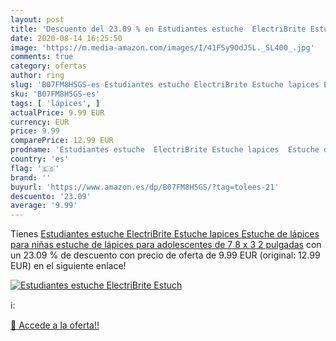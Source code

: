 ```yaml
---
layout: post
title: 'Descuento del 23.09 % en Estudiantes estuche  ElectriBrite Estuch'
date: 2020-08-14 16:25:50
image: 'https://m.media-amazon.com/images/I/41FSy9OdJ5L._SL400_.jpg'
comments: true
category: ofertas
author: ring
slug: 'B07FM8H5GS-es Estudiantes estuche ElectriBrite Estuche lapices Estuche...'
sku: 'B07FM8H5GS-es'
tags: [ 'lápices', ]
actualPrice: 9.99 EUR
currency: EUR
price: 9.99
comparePrice: 12.99 EUR
prodname: 'Estudiantes estuche  ElectriBrite Estuche lapices  Estuche de lápices para niñas  estuche de lápices para adolescentes de 7 8 x 3 2 pulgadas'
country: 'es'
flag: '🇪🇸'
brand: ''
buyurl: 'https://www.amazon.es/dp/B07FM8H5GS/?tag=tolees-21'
descuento: '23.09'
average: '9.99'
---
```


Tienes [Estudiantes estuche  ElectriBrite Estuche lapices  Estuche de lápices para niñas  estuche de lápices para adolescentes de 7 8 x 3 2 pulgadas](https://www.amazon.es/dp/B07FM8H5GS/?tag=tolees-21) con un 23.09 % de descuento con precio de oferta de 9.99 EUR (original: 12.99 EUR) en el siguiente enlace!

[![Estudiantes estuche  ElectriBrite Estuch](https://m.media-amazon.com/images/I/41FSy9OdJ5L._SL400_.jpg)](https://www.amazon.es/dp/B07FM8H5GS/?tag=tolees-21)

ℹ️:


[🛒 Accede a la oferta!!](https://www.amazon.es/dp/B07FM8H5GS/?tag=tolees-21)
